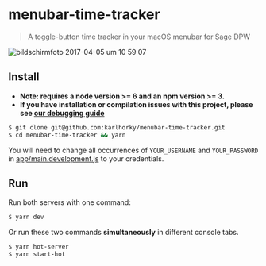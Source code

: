 # menubar-time-tracker

> A toggle-button time tracker in your macOS menubar for Sage DPW

![bildschirmfoto 2017-04-05 um 10 59 07](https://cloud.githubusercontent.com/assets/1935696/24697864/fc938620-19ee-11e7-9f08-33ff3f35cb2c.png)

## Install

* **Note: requires a node version >= 6 and an npm version >= 3.**
* **If you have installation or compilation issues with this project, please see [our debugging guide](https://github.com/chentsulin/electron-react-boilerplate/issues/400)**

```bash
$ git clone git@github.com:karlhorky/menubar-time-tracker.git
$ cd menubar-time-tracker && yarn
```

You will need to change all occurrences of `YOUR_USERNAME` and `YOUR_PASSWORD` in [app/main.development.js](https://github.com/karlhorky/menubar-time-tracker/blob/65ba1bee89b81f9b57c9c483b9dbc78981467dcd/app/main.development.js) to your credentials.

## Run

Run both servers with one command:

```bash
$ yarn dev
```

Or run these two commands __simultaneously__ in different console tabs.

```bash
$ yarn hot-server
$ yarn start-hot
```
